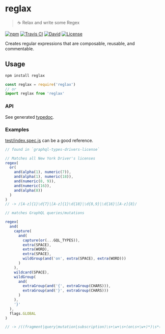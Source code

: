 # reglax

> ☕ Relax and write some Regex

[![npm](https://img.shields.io/npm/v/reglax.svg?style=flat-square)](https://www.npmjs.com/package/reglax)
[![Travis CI](https://img.shields.io/travis/com/exuanbo/reglax/master.svg?style=flat-square)](https://travis-ci.com/github/exuanbo/reglax)
[![David](https://img.shields.io/david/dev/exuanbo/reglax.svg?style=flat-square)](https://david-dm.org/exuanbo/reglax)
[![License](https://img.shields.io/github/license/exuanbo/reglax.svg?style=flat-square)](https://github.com/exuanbo/reglax/blob/master/LICENSE)

Creates regular expressions that are composable, reusable, and commentable.

## Usage

```sh
npm install reglax
```

```js
const reglax = require('reglax')
// or
import reglax from 'reglax'
```

### API

See generated [typedoc](https://exuanbo.github.io/reglax/modules/_index_.html).

### Examples

[test/index.spec.js](https://github.com/exuanbo/reglax/blob/master/test/index.spec.js) can be a good reference.

```javascript
// found in `graphql-types-drivers-license`

// Matches all New York Driver's licenses
regex(
  or(
    and(alpha(1), numeric(7)),
    and(alpha(1), numeric(18)),
    and(numeric(8, 9)),
    and(numeric(16)),
    and(alpha(8))
  )
)
// -> /[A-z]{1}\d{7}|[A-z]{1}\d{18}|\d{8,9}|\d{16}|[A-z]{8}/
```

```javascript
// matches GraphQL queries/mutations

regex(
  and(
    capture(
      and(
        capture(or(...GQL_TYPES)),
        extra(SPACE),
        extra(WORD),
        extra(SPACE),
        wildGroup(and('on', extra(SPACE), extra(WORD)))
      )
    ),
    wildcard(SPACE),
    wildGroup(
      and(
        extraGroup(and('{', extraGroup(CHARS))),
        extraGroup(and('}', extraGroup(CHARS)))
      )
    ),
    '}'
  ),
  flags.GLOBAL
)

// -> /((fragment|query|mutation|subscription)\s+\w+\s+(on\s+\w+)*)\s*(({(\s|\w|(".*")|:|,|\.|\)|\()+)+(}(\s|\w|(".*")|:|,|\.|\)|\()+)+)+}/g
```
